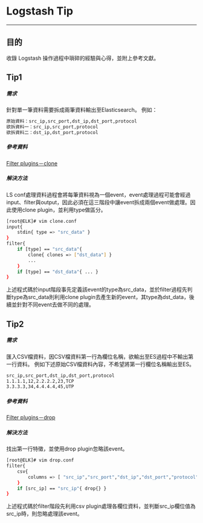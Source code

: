 # Logstash Tip
---
## 目的
收錄 Logstash 操作過程中瑣碎的經驗與心得，並附上參考文獻。

## Tip1	
##### 需求
針對單一筆資料需要拆成兩筆資料輸出至Elasticsearch。
例如：
```bash
原始資料：src_ip,src_port,dst_ip,dst_port,protocol
欲拆資料一：src_ip,src_port,protocol
欲拆資料二：dst_ip,dst_port,protocol
```
##### 參考資料
[Filter plugins－clone](https://www.elastic.co/guide/en/logstash/current/plugins-filters-clone.html)
##### 解決方法
LS conf處理資料過程會將每筆資料視為一個event，event處理過程可能會經過input、filter與output，因此必須在這三階段中讓event拆成兩個event做處理。因此使用clone plugin，並利用type做區分。
```bash
[root@ELK]# vim clone.conf
input{
	stdin{ type => "src_data" }
}
filter{
	if [type] == "src_data"{
    	clone{ clones => ["dst_data"] }
        ...
	}
    if [type] == "dst_data"{ ... }
}
```
上述程式碼於input階段事先定義該event的type為src_data，並於filter過程先判斷type為src_data則利用clone plugin去產生新的event，其type為dst_data，後續並針對不同event去做不同的處理。

## Tip2
##### 需求
匯入CSV檔資料，因CSV檔資料第一行為欄位名稱，欲輸出至ES過程中不輸出第一行資料。
例如下述原始CSV檔資料內容，不希望將第一行欄位名稱輸出至ES。
```bash
src_ip,src_port,dst_ip,dst_port,protocol
1.1.1.1,12,2.2.2.2,23,TCP
3.3.3.3,34,4.4.4.4,45,UTP
```
##### 參考資料
[Filter plugins－drop](https://www.elastic.co/guide/en/logstash/current/plugins-filters-drop.html)
##### 解決方法
找出第一行特徵，並使用drop plugin忽略該event。
```bash
[root@ELK]# vim drop.conf
filter{
	csv{
    	columns => [ "src_ip","src_port","dst_ip","dst_port","protocol" ]
    }
	if [src_ip] == "src_ip"{ drop{} }
}
```
上述程式碼於filter階段先利用csv plugin處理各欄位資料，並判斷src_ip欄位值為src_ip時，則忽略處理該event。